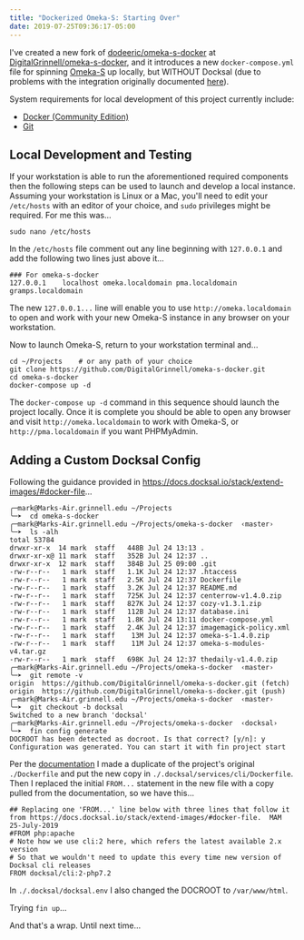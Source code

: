 ```yaml
---
title: "Dockerized Omeka-S: Starting Over"
date: 2019-07-25T09:36:17-05:00
---
```

I've created a new fork of [dodeeric/omeka-s-docker](https://github.com/dodeeric/omeka-s-docker) at [DigitalGrinnell/omeka-s-docker](https://github.com/DigitalGrinnell/omeka-s-docker), and it introduces a new `docker-compose.yml` file for spinning [Omeka-S](https://omeka.org/s/) up locally, but WITHOUT Docksal (due to problems with the integration originally documented [here](https://static.grinnell.edu/blogs/McFateM/posts/019-dockerized-omeka-s/)).

System requirements for local development of this project currently include:

- [Docker (Community Edition)](https://docs.docker.com/install/)
- [Git](https://git-scm.com/book/en/v2/Getting-Started-Installing-Git)

## Local Development and Testing

If your workstation is able to run the aforementioned required components then the following steps can be used to launch and develop a local instance.  Assuming your workstation is Linux or a Mac, you'll need to edit your `/etc/hosts` with an editor of your choice, and `sudo` privileges might be required.  For me this was...

```
sudo nano /etc/hosts
```

In the `/etc/hosts` file comment out any line beginning with `127.0.0.1` and add the following two lines just above it...
```
### For omeka-s-docker
127.0.0.1    localhost omeka.localdomain pma.localdomain gramps.localdomain
```
The new `127.0.0.1...` line will enable you to use `http://omeka.localdomain` to open and work with your new Omeka-S instance in any browser on your workstation.

Now to launch Omeka-S, return to your workstation terminal and...

```
cd ~/Projects    # or any path of your choice
git clone https://github.com/DigitalGrinnell/omeka-s-docker.git
cd omeka-s-docker
docker-compose up -d
```

The `docker-compose up -d` command in this sequence should launch the project locally.  Once it is complete you should be able to open any browser and visit `http://omeka.localdomain` to work with Omeka-S, or `http://pma.localdomain` if you want PHPMyAdmin.

## Adding a Custom Docksal Config
Following the guidance provided in https://docs.docksal.io/stack/extend-images/#docker-file...

```
╭─mark@Marks-Air.grinnell.edu ~/Projects
╰─➤  cd omeka-s-docker
╭─mark@Marks-Air.grinnell.edu ~/Projects/omeka-s-docker  ‹master›
╰─➤  ls -alh
total 53784
drwxr-xr-x  14 mark  staff   448B Jul 24 13:13 .
drwxr-xr-x@ 11 mark  staff   352B Jul 24 12:37 ..
drwxr-xr-x  12 mark  staff   384B Jul 25 09:00 .git
-rw-r--r--   1 mark  staff   1.1K Jul 24 12:37 .htaccess
-rw-r--r--   1 mark  staff   2.5K Jul 24 12:37 Dockerfile
-rw-r--r--   1 mark  staff   3.2K Jul 24 12:37 README.md
-rw-r--r--   1 mark  staff   725K Jul 24 12:37 centerrow-v1.4.0.zip
-rw-r--r--   1 mark  staff   827K Jul 24 12:37 cozy-v1.3.1.zip
-rw-r--r--   1 mark  staff   112B Jul 24 12:37 database.ini
-rw-r--r--   1 mark  staff   1.8K Jul 24 13:11 docker-compose.yml
-rw-r--r--   1 mark  staff   2.4K Jul 24 12:37 imagemagick-policy.xml
-rw-r--r--   1 mark  staff    13M Jul 24 12:37 omeka-s-1.4.0.zip
-rw-r--r--   1 mark  staff    11M Jul 24 12:37 omeka-s-modules-v4.tar.gz
-rw-r--r--   1 mark  staff   698K Jul 24 12:37 thedaily-v1.4.0.zip
╭─mark@Marks-Air.grinnell.edu ~/Projects/omeka-s-docker  ‹master›
╰─➤  git remote -v
origin	https://github.com/DigitalGrinnell/omeka-s-docker.git (fetch)
origin	https://github.com/DigitalGrinnell/omeka-s-docker.git (push)
╭─mark@Marks-Air.grinnell.edu ~/Projects/omeka-s-docker  ‹master›
╰─➤  git checkout -b docksal
Switched to a new branch 'docksal'
╭─mark@Marks-Air.grinnell.edu ~/Projects/omeka-s-docker  ‹docksal›
╰─➤  fin config generate  
DOCROOT has been detected as docroot. Is that correct? [y/n]: y
Configuration was generated. You can start it with fin project start
```

Per the [documentation](https://docs.docksal.io/stack/extend-images/#docker-file) I made a duplicate of the project's original `./Dockerfile` and put the new copy in `./.docksal/services/cli/Dockerfile`.  Then I replaced the initial `FROM...` statement in the new file with a copy pulled from the documentation, so we have this...

```
## Replacing one 'FROM...' line below with three lines that follow it from https://docs.docksal.io/stack/extend-images/#docker-file.  MAM 25-July-2019
#FROM php:apache  
# Note how we use cli:2 here, which refers the latest available 2.x version
# So that we wouldn't need to update this every time new version of Docksal cli releases
FROM docksal/cli:2-php7.2
```
In `./.docksal/docksal.env` I also changed the DOCROOT to `/var/www/html`.

Trying `fin up`...


And that's a wrap.  Until next time...
